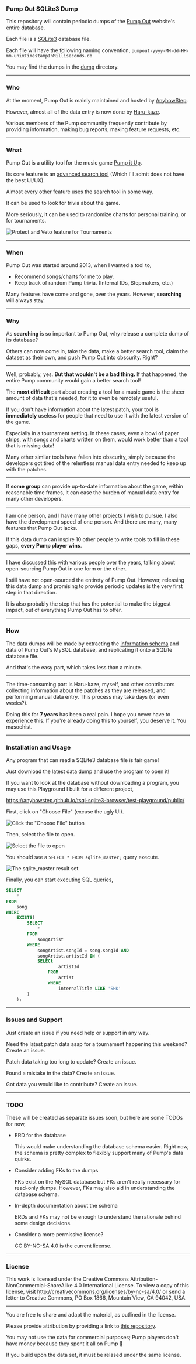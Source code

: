 ### Pump Out SQLite3 Dump

This repository will contain periodic dumps of the [Pump Out](https://pumpout2.anyhowstep.com:17593/) website's entire database.

Each file is a [SQLite3](https://www.sqlite.org/index.html) database file.

Each file will have the following naming convention,
`pumpout-yyyy-MM-dd-HH-mm-unixTimestampInMilliseconds.db`

You may find the dumps in the [dump](dump) directory.

-----

### Who

At the moment, Pump Out is mainly maintained and hosted by [AnyhowStep](https://github.com/AnyhowStep).

However, almost all of the data entry is now done by [Haru-kaze](https://twitter.com/pticakiwi).

Various members of the Pump community frequently contribute by providing information, making bug reports, making feature requests, etc.

-----

### What

Pump Out is a utility tool for the music game [Pump it Up](https://en.wikipedia.org/wiki/Pump_It_Up_(video_game_series)).

Its core feature is an [advanced search tool](https://pumpout2.anyhowstep.com:17593/search) (Which I'll admit does not have the best UI/UX).

Almost every other feature uses the search tool in some way.

It can be used to look for trivia about the game.

More seriously, it can be used to randomize charts for personal training, or for tournaments.

![Protect and Veto feature for Tournaments](doc/tournament-protect-veto-feature.png)

-----

### When

Pump Out was started around 2013, when I wanted a tool to,

+ Recommend songs/charts for me to play.
+ Keep track of random Pump trivia. (Internal IDs, Stepmakers, etc.)

Many features have come and gone, over the years.
However, **searching** will always stay.

-----

### Why

As **searching** is so important to Pump Out, why release a complete dump of its database?

Others can now come in, take the data, make a better search tool, claim the dataset as their own,
and push Pump Out into obscurity. Right?

-----

Well, probably, yes. **But that wouldn't be a bad thing.**
If that happened, the entire Pump community would gain a better search tool!

The **most difficult** part about creating a tool for a music game is the sheer amount of data that's needed,
for it to even be remotely useful.

If you don't have information about the latest patch, your tool is **immediately** useless
for people that need to use it with the latest version of the game.

Especially in a tournament setting. In these cases, even a bowl of paper strips, with songs and charts written on them, would work better than a tool that is missing data!

Many other similar tools have fallen into obscurity, simply because the developers
got tired of the relentless manual data entry needed to keep up with the patches.

-----

If **some group** can provide up-to-date information about the game,
within reasonable time frames, it can ease the burden of manual data entry for many other developers.

-----

I am one person, and I have many other projects I wish to pursue.
I also have the development speed of one person.
And there are many, many features that Pump Out lacks.

If this data dump can inspire 10 other people to write tools to fill in these gaps,
**every Pump player wins**.

-----

I have discussed this with various people over the years, talking about open-sourcing Pump Out in one form or the other.

I still have not open-sourced the entirety of Pump Out.
However, releasing this data dump and promising to provide periodic updates is the very first step in that direction.

It is also probably the step that has the potential to make the biggest impact, out of everything Pump Out has to offer.

-----

### How

The data dumps will be made by extracting the [information schema](https://en.wikipedia.org/wiki/Information_schema) and data of Pump Out's MySQL database, and replicating it onto a SQLite database file.

And that's the easy part, which takes less than a minute.

-----

The time-consuming part is Haru-kaze, myself, and other contributors collecting information about the patches as they are released, and performing manual data entry. This process may take days (or even weeks?).

Doing this for **7 years** has been a real pain. I hope you never have to experience this.
If you're already doing this to yourself, you deserve it. You masochist.

-----

### Installation and Usage

Any program that can read a SQLite3 database file is fair game!

Just download the latest data dump and use the program to open it!

If you want to look at the database without downloading a program,
you may use this Playground I built for a different project,

https://anyhowstep.github.io/tsql-sqlite3-browser/test-playground/public/

First, click on "Choose File" (excuse the ugly UI).

![Click the "Choose File" button](doc/sqlite3-browser-choose-file.png)

Then, select the file to open.

![Select the file to open](doc/sqlite3-browser-select-file-to-open.png)

You should see a `SELECT * FROM sqlite_master;` query execute.

![The sqlite_master result set](doc/sqlite3-browser-sqlite-master-result-set.png)

Finally, you can start executing SQL queries,
```sql
SELECT
    *
FROM
    song
WHERE
    EXISTS(
        SELECT
            *
        FROM
            songArtist
        WHERE
            songArtist.songId = song.songId AND
            songArtist.artistId IN (
            SELECt
                    artistId
                FROM
                    artist
                WHERE
                    internalTitle LIKE 'SHK'
        )
    );
```

-----

### Issues and Support

Just create an issue if you need help or support in any way.

Need the latest patch data asap for a tournament happening this weekend?
Create an issue.

Patch data taking too long to update?
Create an issue.

Found a mistake in the data?
Create an issue.

Got data you would like to contribute?
Create an issue.

-----

### TODO

These will be created as separate issues soon, but here are some TODOs for now,

+ ERD for the database

  This would make understanding the database schema easier.
  Right now, the schema is pretty complex to flexibly support many of Pump's data quirks.

+ Consider adding FKs to the dumps

  FKs exist on the MySQL database but FKs aren't really necessary for read-only dumps.
  However, FKs may also aid in understanding the database schema.

+ In-depth documentation about the schema

  ERDs and FKs may not be enough to understand the rationale behind some design decisions.

+ Consider a more permissive license?

  CC BY-NC-SA 4.0 is the current license.

-----

### License

This work is licensed under the Creative Commons Attribution-NonCommercial-ShareAlike 4.0 International License. To view a copy of this license, visit http://creativecommons.org/licenses/by-nc-sa/4.0/ or send a letter to Creative Commons, PO Box 1866, Mountain View, CA 94042, USA.

-----

You are free to share and adapt the material, as outlined in the license.

Please provide attribution by providing a link to [this repository](https://github.com/AnyhowStep/pump-out-sqlite3-dump).

You may not use the data for commercial purposes; Pump players don't have money because they spent it all on Pump 💸

If you build upon the data set, it must be relased under the same license.
